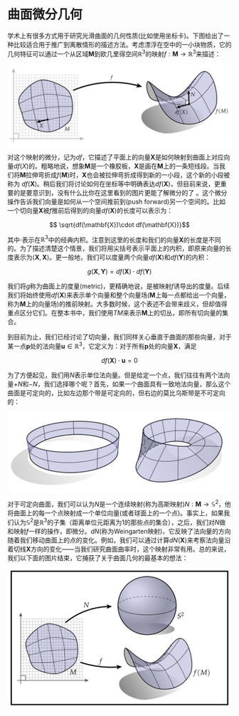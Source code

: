 # 曲面微分几何

学术上有很多方式用于研究光滑曲面的几何性质(比如使用坐标卡)。下图给出了一种比较适合用于推广到离散情形的描述方法。考虑漂浮在空中的一小块物质，它的几何特征可以通过一个从区域$\mathbf{M}$到欧几里得空间$\mathbb{R}^3$的映射$f:\mathbf{M}\rightarrow \mathbb{R}^3$来描述：

![](../../image/ch3/ch3.1_1.png)

对这个映射的微分，记为$df$，它描述了平面上的向量$\mathbf{X}$是如何映射到曲面上对应向量$df(X)$的。粗略地说，想象$\mathbf{M}$是一个橡胶板，$\mathbf{X}$是画在$\mathbf{M}$上的一条短线段。当我们将$\mathbf{M}$拉伸弯折成$f(\mathbf{M})$时，$\mathbf{X}$也会被拉伸弯折成得到新的一小段，这个新的小段被称为 $df(\mathbf{X})$。稍后我们将讨论如何在坐标等中明确表达$df (\mathbf{X})$，但目前来说，更重要的是要意识到，没有什么比你在这里看到的图片更能了解微分的了 。这个微分操作告诉我们向量是如何从一个空间推前到(push forward)另一个空间的。比如一个切向量$\mathbf{X}$被$f$推前后得到的向量$df(\mathbf{X})$的长度可以表示为：

$$ \sqrt{df(\mathbf{X})\cdot df(\mathbf{X})}$$

其中$\cdot$表示在$\mathbb{R}^3$中的经典内积。注意到这里的长度和我们的向量$\mathbf{X}$的长度是不同的。为了描述清楚这个情景，我们将用尖括号表示平面上的内积，即原来向量的长度表示为$\langle \mathbf{X},\mathbf{X} \rangle$。更一般地，我们可以度量两个向量$df(\mathbf{X})$和$df(\mathbf{Y})$的内积：

$$ g(\mathbf{X},\mathbf{Y}) = df(\mathbf{X})\cdot df(\mathbf{Y})$$

我们将$g$称为曲面上的度量(metric)，更精确地说，是被映射$f$诱导出的度量。后续我们将始终使用$df(\mathbf{X})$来表示单个向量和整个向量场($\mathbf{M}$上每一点都给出一个向量，称为$\mathbf{M}$上的向量场)的推前映射。大多数时候，这个表述不会带来歧义，但却值得重点区分它们。在整本书中，我们使用$TM$来表示$\mathbf{M}$上的切丛，即所有切向量的集合。



到目前为止，我们已经讨论了切向量，我们同样关心垂直于曲面的那些向量，对于某一点$\mathbf{p}$处的法向量$\mathbf{u}\in\mathbb{R}^3$，它定义为：对于所有$\mathbf{p}$处的向量$\mathbf{X}$，满足

$$ df(\mathbf{X})\cdot \mathbf{u} = 0$$

为了方便起见，我们用$N$表示单位法向量。但是给定一个点，我们往往有两个法向量$+N$和$-N$，我们选择哪个呢？首先，如果一个曲面具有一致地法向量，那么这个曲面是可定向的，比如左边那个带是可定向的，但右边的莫比乌斯带是不可定向的：

![](../../image/ch3/ch3.1_2.png)

对于可定向曲面，我们可以认为$N$是一个连续映射(称为高斯映射)$N:\mathbf{M} \rightarrow \mathbb{S}^2$，他将曲面上的每一个点映射成一个单位向量(或者球面上的一个点)。事实上，如果我们认为$\mathbb{S}^2$是$\mathbb{R}^3$的子集（距离单位元距离为1的那些点的集合），之后，我们对$N$做和映射$f$一样的操作，即微分。$dN$(称为Weingarten映射)，它反映了法向量的方向随着我们移动曲面上的点的变化。例如，我们可以通过计算$dN(\mathbf{X})$来考察法向量沿着切线$\mathbf{X}$方向的变化——当我们研究曲面曲率时，这个映射非常有用。总的来说，我们以下面的图片结束，它捕获了关于曲面几何的最基本的想法：

![](../../image/ch3/ch3.1_3.png)

